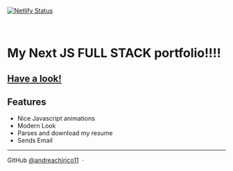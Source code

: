 [![Netlify Status](https://api.netlify.com/api/v1/badges/7a110482-d117-44a8-b4fe-d2f1a85e1871/deploy-status)](https://app.netlify.com/sites/portfolio-chirico/deploys)

<h1>
  <br>
My Next JS <b>FULL STACK</b> portfolio!!!!
  <br>
</h1>
<h2><a href="https://www.andreachirico.com" target="_blank">Have a look!</a></h2>

## Features

- Nice Javascript animations
- Modern Look
- Parses and download my resume
- Sends Email

---

GitHub [@andreachirico11](https://github.com/andreachirico11) &nbsp;&middot;&nbsp;
